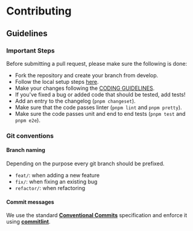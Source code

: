 # Contributing

## Guidelines

### Important Steps
Before submitting a pull request, please make sure the following is done:

- Fork the repository and create your branch from develop.
- Follow the local setup steps [here](../README.md#development-setup).
- Make your changes following the [CODING GUIDELINES](./CODING_GUIDELINES.md).
- If you've fixed a bug or added code that should be tested, add tests!
- Add an entry to the changelog (`pnpm changeset`).
- Make sure that the code passes linter (`pnpm lint` and `pnpm pretty`).
- Make sure the code passes unit and end to end tests (`pnpm test` and `pnpm e2e`).

### Git conventions

#### Branch naming
Depending on the purpose every git branch should be prefixed.

- `feat/`: when adding a new feature
- `fix/`: when fixing an existing bug
- `refactor/`: when refactoring

#### Commit messages
We use the standard [**Conventional Commits**](https://www.conventionalcommits.org/) specification and enforce it using [**commitlint**](https://commitlint.js.org/).
